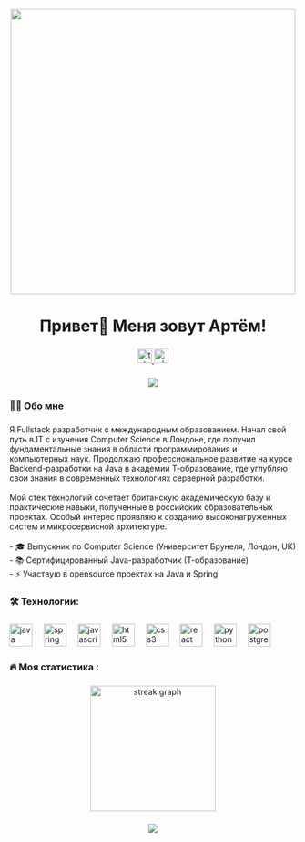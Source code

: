 <br clear="both">

<div align="center">
 <img src="https://user-images.githubusercontent.com/74038190/212749447-bfb7e725-6987-49d9-ae85-2015e3e7cc41.gif" width="500">
</div>

###

<h1 align="center">Привет👋 Меня зовут Артём!</h1>

###

<div align="center">
  <a href="https://t.me/username12119" target="_blank">
    <img src="https://img.shields.io/static/v1?message=Telegram&logo=telegram&label=&color=2CA5E0&logoColor=white&labelColor=&style=for-the-badge" height="25" alt="telegram logo"  />
  </a>
  <a href="https://wa.me/447466480432" target="_blank">
    <img src="https://img.shields.io/static/v1?message=WhatsApp&logo=whatsapp&label=&color=25D366&logoColor=white&labelColor=&style=for-the-badge" height="25" alt="whatsapp logo" />
  </a>
</div>

###

<div align="center">
  <img src="https://visitor-badge.laobi.icu/badge?page_id=ArtemDemyanov.ArtemDemyanov&"  />
</div>

###

<h3 align="left">👩‍💻  Обо мне</h3>

###

<p align="left">Я Fullstack разработчик с международным образованием. Начал свой путь в IT с изучения Computer Science в Лондоне, где получил фундаментальные знания в области программирования и компьютерных наук. Продолжаю профессиональное развитие на курсе Backend-разработки на Java в академии Т-образование, где углубляю свои знания в современных технологиях серверной разработки.<br><br>Мой стек технологий сочетает британскую академическую базу и практические навыки, полученные в российских образовательных проектах. Особый интерес проявляю к созданию высоконагруженных систем и микросервисной архитектуре.<br><br>- 🎓 Выпускник по Computer Science (Университет Брунеля, Лондон, UK)<br>- 📚 Сертифицированный Java-разработчик (Т-образование)<br>- ⚡ Участвую в opensource проектах на Java и Spring</p>

###

<h3 align="left">🛠 Технологии:</h3>

###

<div align="left">
 <img src="https://cdn.jsdelivr.net/gh/devicons/devicon/icons/java/java-original.svg" height="40" alt="java logo" />
  <img width="12" />
  <img src="https://cdn.jsdelivr.net/gh/devicons/devicon/icons/spring/spring-original.svg" height="40" alt="spring logo" />
 <img width="12" />
  <img src="https://cdn.jsdelivr.net/gh/devicons/devicon/icons/javascript/javascript-original.svg" height="40" alt="javascript logo"  />
  <img width="12" />
  <img src="https://cdn.jsdelivr.net/gh/devicons/devicon/icons/html5/html5-original.svg" height="40" alt="html5 logo"  />
  <img width="12" />
  <img src="https://cdn.jsdelivr.net/gh/devicons/devicon/icons/css3/css3-original.svg" height="40" alt="css3 logo"  />
  <img width="12" />
  <img src="https://cdn.jsdelivr.net/gh/devicons/devicon/icons/react/react-original.svg" height="40" alt="react logo"  />
  <img width="12" />
  <img src="https://skillicons.dev/icons?i=py" height="40" alt="python logo"  />
  <img width="12" />
  <img src="https://skillicons.dev/icons?i=postgres" height="40" alt="postgresql logo"  />
</div>

###

<h3 align="left">🔥   Моя статистика :</h3>

###

<div align="center">
  <img src="https://streak-stats.demolab.com?user=ArtemDemyanov&locale=en&mode=daily&theme=dark&hide_border=false&border_radius=5&order=3" height="220" alt="streak graph"  />
</div>

###

<div align="center">
  <img src="https://github-readme-stats.vercel.app/api/top-langs/?username=ArtemDemyanov&cacheseconds=1800&theme=dark" align="center">
</div>
